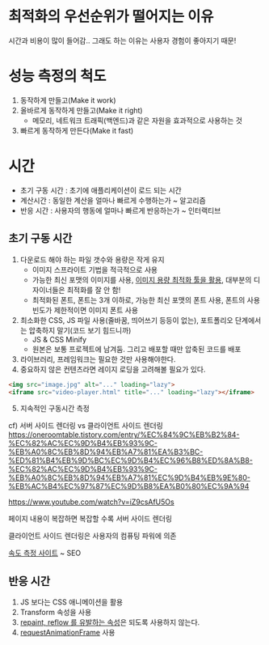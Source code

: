 # 최적화의 우선순위가 떨어지는 이유
시간과 비용이 많이 들어감..
그래도 하는 이유는 사용자 경험이 좋아지기 때문!

# 성능 측정의 척도
1. 동작하게 만들고(Make it work)
2. 올바르게 동작하게 만들고(Make it right)
    *  메모리, 네트워크 트래픽(백엔드)과 같은 자원을 효과적으로 사용하는 것
3. 빠르게 동작하게 만든다(Make it fast)

# 시간
- 초기 구동 시간 : 초기에 애플리케이션이 로드 되는 시간
- 계산시간 : 동일한 계산을 얼마나 빠르게 수행하는가 ~ 알고리즘
- 반응 시간 : 사용자의 행동에 얼마나 빠르게 반응하는가 ~ 인터랙티브
## 초기 구동 시간
1. 다운로드 해야 하는 파일 갯수와 용량은 작게 유지
    - 이미지 스프라이트 기법을 적극적으로 사용
    - 가능한 최신 포맷의 이미지를 사용, [이미지 용량 최적화 툴을 활용](https://kraken.io/), 대부분의 디자이너들은 최적화를 잘 안 함!
    - 최적화된 폰트, 폰트는 3개 이하로, 가능한 최신 포맷의 폰트 사용, 폰트의 사용빈도가 제한적이면 이미지 폰트 사용
2. 최소화한 CSS, JS 파일 사용(줄바꿈, 띄어쓰기 등등이 없는), 포트폴리오 단계에서는 압축하지 말기(코드 보기 힘드니까)
    - JS & CSS Minify
    - 원본은 보통 프로젝트에 남겨둠. 그리고 배포할 때만 압축된 코드를 배포
3. 라이브러리, 프레임워크는 필요한 것만 사용해야한다.
4. 중요하지 않은 컨텐츠라면 레이지 로딩을 고려해볼 필요가 있다.
```html
<img src="image.jpg" alt="..." loading="lazy">
<iframe src="video-player.html" title="..." loading="lazy"></iframe>
```
5. 지속적인 구동시간 측정

cf) 서버 사이드 렌더링 vs 클라이언트 사이드 렌더링
https://oneroomtable.tistory.com/entry/%EC%84%9C%EB%B2%84-%EC%82%AC%EC%9D%B4%EB%93%9C-%EB%A0%8C%EB%8D%94%EB%A7%81%EA%B3%BC-%ED%81%B4%EB%9D%BC%EC%9D%B4%EC%96%B8%ED%8A%B8-%EC%82%AC%EC%9D%B4%EB%93%9C-%EB%A0%8C%EB%8D%94%EB%A7%81%EC%9D%B4%EB%9E%80-%EB%AC%B4%EC%97%87%EC%9D%B8%EA%B0%80%EC%9A%94

https://www.youtube.com/watch?v=iZ9csAfU5Os

페이지 내용이 복잡하면 복잡할 수록 서버 사이드 렌더링

클라이언트 사이드 렌더링은 사용자의 컴퓨팅 파워에 의존

[속도 측정 사이트](https://pagespeed.web.dev/) ~ SEO
## 반응 시간
1. JS 보다는 CSS 애니메이션을 활용
2. Transform 속성을 사용
3. [repaint, reflow 를 유발하는 속성](https://web.archive.org/web/20220313150523/https://csstriggers.com/)은 되도록 사용하지 않는다.
4. [requestAnimationFrame](https://developer.mozilla.org/ko/docs/Web/API/Window/requestAnimationFrame) 사용
